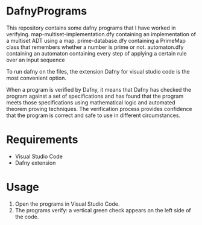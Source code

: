 # DafnyPrograms
This repository contains some dafny programs that I have worked in verifying. 
map-multiset-implementation.dfy containing an implementation of a multiset ADT using a map.
prime-database.dfy containing a PrimeMap class that remembers whether a number is prime or not.
automaton.dfy containing an automaton containing every step of applying a certain rule over an input sequence

To run dafny on the files, the extension Dafny for visual studio code is the most convenient option.

When a program is verified by Dafny, it means that Dafny has checked the program against a set of specifications and has found that the program meets those specifications using mathematical logic and automated theorem proving techniques. The verification process provides confidence that the program is correct and safe to use in different circumstances.

# Requirements
* Visual Studio Code
* Dafny extension

# Usage
1. Open the programs in Visual Studio Code.
2. The programs verify: a vertical green check appears on the left side of the code.

